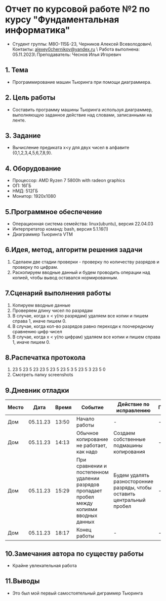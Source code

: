 # Отчет по курсовой работе №2 по курсу "Фундаментальная информатика"
- Студент группы: M8О-115Б-23, Черников Алексей Всеволодович\ Контакты: alexey0chernikov@yandex.ru \ Работа выполнена: 05.11.2023\ Преподаватель: Чеснов Илья Игоревич
## 1. Тема
- Программирование машин Тьюринга при помощи диаграммера.
## 2. Цель работы
- Составить программу машины Тьюринга используя диаграммер, выполняющую заданное действие над словами, записанными на ленте.
## 3. Задание
- Вычисление предиката x<у для двух чисел в алфавите {0,1,2,3,4,5,6,7,8,9}.
## 4. Оборудование
-   Процессор: AMD Ryzen 7 5800h with radeon graphics
-   ОП: 16ГБ
-   НМД: 512ГБ
-   Монитор: 1920x1080
## 5.Программное обеспечение
-   Операционная система семейства: linux(ubuntu), версия 22.04.03
-   Интерпретатор команд: bash, версия 5.1.16(1)
-   Диаграммер Тьюринга VTM
## 6.Идея, метод, алгоритм решения задачи
1. Сделаем две стадии проверки - проверку по количеству разрядов и проверку по цифрам.
2. Раскопируем вводные данный и будем проводить операции над копией, чтобы вывод оставался нормированным.
## 7.Сценарий выполнения работы
1. Копируем вводные данные
2. Проверяем длину чисел по разрядам
4. В случае, когда x < y(по разрядам) удаляем все копии и пишем справа 1, иначе пишем 0.
5. В случае, когда кол-во разрядов равно переходи к поочередному сравнению цифр чисел
6. В случае, когда x < y(по цифрам) удаляем все копии и пишем справа 1, иначе пишем 0.
## 8.Распечатка протокола
1. 23 5
 23 5 23
 23 5 23 5
 23 5   3 5
 23 5   3
 23 5   0
2. Смотреть папку screenshots
## 9.Дневник отладки
Место| Дата | Время | Событие | Действие по исправлению | Примечание
------- | ------- | --------- | ------- | -----------| ------
Дом   |   05.11.23   |   13:50    | Начало работы | - | -
Дом   | 05.11.23     |   14:13    | Обычное копирование не работает, как надо | Создаем собственные подмашины копирования | -
Дом   | 05.11.23     |   15:29    | При сравнении и постепенном удалении разрядов пропадает пробел между копиями вводных данных|Будем удалять разносторонние разряды, чтобы оставить центральный пробел| -
Дом |05.11.23| 18:17| Конец работы| - |- 

## 10.Замечания автора по существу работы
- Крайне увлекательная работа
## 11.Выводы
- Это был мой первый самостоятельный диграммер Тьюринга
